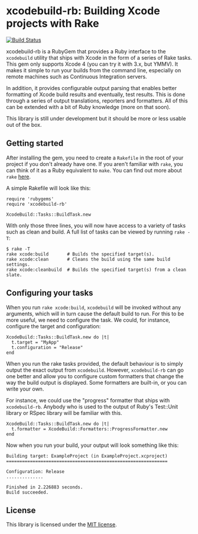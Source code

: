# xcodebuild-rb: Building Xcode projects with Rake

[![Build Status](https://secure.travis-ci.org/lukeredpath/xcodebuild-rb.png)](http://travis-ci.org/lukeredpath/xcodebuild-rb])

xcodebuild-rb is a RubyGem that provides a Ruby interface to the `xcodebuild` utility that ships with Xcode in the form of a series of Rake tasks. This gem only supports Xcode 4 (you can try it with 3.x, but YMMV). It makes it simple to run your builds from the command line, especially on remote machines such as Continuous Integration servers.

In addition, it provides configurable output parsing that enables better formatting of Xcode build results and eventually, test results. This is done through a series of output translations, reporters and formatters. All of this can be extended with a bit of Ruby knowledge (more on that soon).

This library is still under development but it should be more or less usable out of the box.

## Getting started

After installing the gem, you need to create a `Rakefile` in the root of your project if you don't already have one. If you aren't familiar with `rake`, you can think of it as a Ruby equivalent to `make`. You can find out more about `rake` [here](http://rake.rubyforge.org/).

A simple Rakefile will look like this:

    require 'rubygems'
    require 'xcodebuild-rb'
    
    XcodeBuild::Tasks::BuildTask.new

With only those three lines, you will now have access to a variety of tasks such as clean and build. A full list of tasks can be viewed by running `rake -T`:

    $ rake -T
    rake xcode:build       # Builds the specified target(s).
    rake xcode:clean       # Cleans the build using the same build settings.
    rake xcode:cleanbuild  # Builds the specified target(s) from a clean slate.
    
## Configuring your tasks
    
When you run `rake xcode:build`, `xcodebuild` will be invoked without any arguments, which will in turn cause the default build to run. For this to be more useful, we need to configure the task. We could, for instance, configure the target and configuration:

    XcodeBuild::Tasks::BuildTask.new do |t|
      t.target = "MyApp"
      t.configuration = "Release"
    end

When you run the rake tasks provided, the default behaviour is to simply output the exact output from `xcodebuild`. However, `xcodebuild-rb` can go one better and allow you to configure custom formatters that change the way the build output is displayed. Some formatters are built-in, or you can write your own.

For instance, we could use the "progress" formatter that ships with `xcodebuild-rb`. Anybody who is used to the output of Ruby's Test::Unit library or RSpec library will be familiar with this.

    XcodeBuild::Tasks::BuildTask.new do |t|
      t.formatter = XcodeBuild::Formatters::ProgressFormatter.new
    end
    
Now when you run your build, your output will look something like this:

    Building target: ExampleProject (in ExampleProject.xcproject)
    =============================================================

    Configuration: Release
    ..............

    Finished in 2.226883 seconds.
    Build succeeded.

## License

This library is licensed under the [MIT license](http://en.wikipedia.org/wiki/MIT_License).